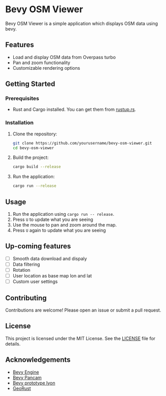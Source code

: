 # Bevy OSM Viewer

Bevy OSM Viewer is a simple application which displays OSM data using bevy.

## Features

- Load and display OSM data from Overpass turbo
- Pan and zoom functionality
- Customizable rendering options

## Getting Started

### Prerequisites

- Rust and Cargo installed. You can get them from [rustup.rs](https://rustup.rs/).

### Installation

1. Clone the repository:
    ```sh
    git clone https://github.com/yourusername/bevy-osm-viewer.git
    cd bevy-osm-viewer
    ```

2. Build the project:
    ```sh
    cargo build --release
    ```

3. Run the application:
    ```sh
    cargo run --release
    ```

## Usage

1. Run the application using `cargo run -- release`.
2. Press `U` to update what you are seeing
3. Use the mouse to pan and zoom around the map.
4. Press `U` again to update what you are seeing

## Up-coming features

- [ ] Smooth data download and dispaly
- [ ] Data filtering
- [ ] Rotation
- [ ] User location as base map lon and lat
- [ ] Custom user settings

## Contributing

Contributions are welcome! Please open an issue or submit a pull request.

## License

This project is licensed under the MIT License. See the [LICENSE](LICENSE) file for details.

## Acknowledgements

- [Bevy Engine](https://bevyengine.org/)
- [Bevy Pancam](https://github.com/johanhelsing/bevy_pancam)
- [Bevy prototype lyon](https://github.com/Nilirad/bevy_prototype_lyon)
- [GeoRust](https://georust.org/)
